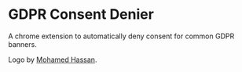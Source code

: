 # GDPR Consent Denier
A chrome extension to automatically deny consent for common GDPR banners.

Logo by [Mohamed Hassan](https://pixabay.com/users/mohamed_hassan-5229782).
